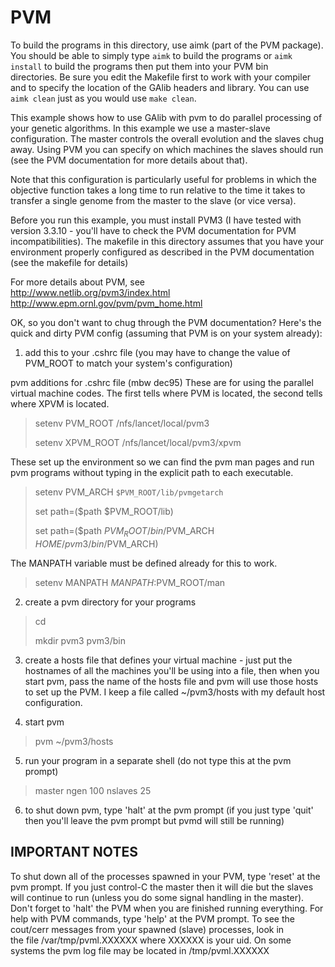 # PVM

To build the programs in this directory, use aimk (part of the PVM package).
You should be able to simply type `aimk` to build the programs or
`aimk install` to build the programs then put them into your PVM bin  
directories.  Be sure you edit the Makefile first to work with your compiler
and to specify the location of the GAlib headers and library.  You can use
`aimk clean` just as you would use `make clean`.

This example shows how to use GAlib with pvm to do parallel processing of your
genetic algorithms.  In this example we use a master-slave configuration.  The
master controls the overall evolution and the slaves chug away.  Using PVM you
can specify on which machines the slaves should run (see the PVM documentation
for more details about that).

Note that this configuration is particularly useful for problems in which the
objective function takes a long time to run relative to the time it takes to
transfer a single genome from the master to the slave (or vice versa).

Before you run this example, you must install PVM3 (I have tested with version
3.3.10 - you'll have to check the PVM documentation for PVM incompatibilities).
The makefile in this directory assumes that you have your environment properly
configured as described in the PVM documentation (see the makefile for details)

For more details about PVM, see  
 <http://www.netlib.org/pvm3/index.html>
 <http://www.epm.ornl.gov/pvm/pvm_home.html>

OK, so you don't want to chug through the PVM documentation?  Here's the  
quick and dirty PVM config (assuming that PVM is on your system already):

1) add this to your .cshrc file (you may have to change the value of  
   PVM_ROOT to match your system's configuration)

pvm additions for .cshrc file (mbw dec95)
These are for using the parallel virtual machine codes.  The first tells
where PVM is located, the second tells where XPVM is located.
> setenv PVM_ROOT /nfs/lancet/local/pvm3
>
> setenv XPVM_ROOT /nfs/lancet/local/pvm3/xpvm

These set up the environment so we can find the pvm man pages and run pvm
programs without typing in the explicit path to each executable.

> setenv PVM_ARCH `$PVM_ROOT/lib/pvmgetarch`
>
> set path=($path $PVM_ROOT/lib)
>
> set path=($path $PVM_ROOT/bin/$PVM_ARCH $HOME/pvm3/bin/$PVM_ARCH)

The MANPATH variable must be defined already for this to work.

> setenv MANPATH ${MANPATH}:$PVM_ROOT/man

2) create a pvm directory for your programs

> cd
>
> mkdir pvm3 pvm3/bin

3) create a hosts file that defines your virtual machine - just put the
   hostnames of all the machines you'll be using into a file, then when you
   start pvm, pass the name of the hosts file and pvm will use those hosts
   to set up the PVM.  I keep a file called ~/pvm3/hosts with my default
   host configuration.

4) start pvm

> pvm ~/pvm3/hosts

5) run your program in a separate shell (do not type this at the pvm prompt)

> master ngen 100 nslaves 25

6) to shut down pvm, type 'halt' at the pvm prompt (if you just type 'quit'
   then you'll leave the pvm prompt but pvmd will still be running)

## IMPORTANT NOTES

  To shut down all of the processes spawned in your PVM, type 'reset' at the
pvm prompt.  If you just control-C the master then it will die but the slaves
will continue to run (unless you do some signal handling in the master).  Don't
forget to 'halt' the PVM when you are finished running everything.  For help
with PVM commands, type 'help' at the PVM prompt.
  To see the cout/cerr messages from your spawned (slave) processes, look in  
the file /var/tmp/pvml.XXXXXX where XXXXXX is your uid.  On some systems the
pvm log file may be located in /tmp/pvml.XXXXXX
